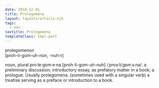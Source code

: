 ```yaml
---
date: 2018-12-01
title: Prolegomena
layout: layouts/article.njk
tags:
  - nav
navtitle: Prolegomena
templateClass: tmpl-post
---
```


prolegomenon<br>
[proh-li-gom-uh-non, -nuh n]

noun, plural pro·le·gom·e·na [proh-li-gom-uh-nuh] /ˌproʊ lɪˈgɒm ə nə/.
a preliminary discussion; introductory essay, as prefatory matter in a book; a prologue.
Usually prolegomena. (sometimes used with a singular verb) a treatise serving as a preface or introduction to a book.


